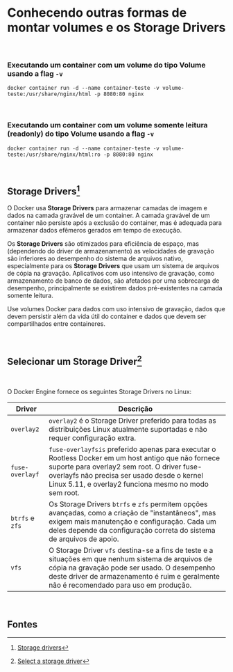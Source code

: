 # Conhecendo outras formas de montar volumes e os Storage Drivers

<br>

### Executando um container com um volume do tipo Volume usando a flag `-v`

```shell
docker container run -d --name container-teste -v volume-teste:/usr/share/nginx/html -p 8080:80 nginx
```

<br>

### Executando um container com um volume somente leitura (readonly) do tipo Volume usando a flag `-v`

```shell
docker container run -d --name container-teste -v volume-teste:/usr/share/nginx/html:ro -p 8080:80 nginx
```

<br>

## Storage Drivers[^1]

O Docker usa **Storage Drivers** para armazenar camadas de imagem e dados na camada gravável de um container. A camada gravável de um container não persiste após a exclusão do container, mas é adequada para armazenar dados efêmeros gerados em tempo de execução.

Os **Storage Drivers** são otimizados para eficiência de espaço, mas (dependendo do driver de armazenamento) as velocidades de gravação são inferiores ao desempenho do sistema de arquivos nativo, especialmente para os **Storage Drivers** que usam um sistema de arquivos de cópia na gravação. Aplicativos com uso intensivo de gravação, como armazenamento de banco de dados, são afetados por uma sobrecarga de desempenho, principalmente se existirem dados pré-existentes na camada somente leitura.

Use volumes Docker para dados com uso intensivo de gravação, dados que devem persistir além da vida útil do container e dados que devem ser compartilhados entre containeres. 

<br>

## Selecionar um Storage Driver[^2]

<br>

O Docker Engine fornece os seguintes Storage Drivers no Linux:

|Driver|Descrição|
|------|---------|
|`overlay2`|`overlay2` é o Storage Driver preferido para todas as distribuições Linux atualmente suportadas e não requer configuração extra.|
|`fuse-overlayf` | `fuse-overlayfsis` preferido apenas para executar o Rootless Docker em um host antigo que não fornece suporte para overlay2 sem root. O driver fuse-overlayfs não precisa ser usado desde o kernel Linux 5.11, e overlay2 funciona mesmo no modo sem root.|
|`btrfs` e `zfs`| Os Storage Drivers `btrfs` e `zfs` permitem opções avançadas, como a criação de "instantâneos", mas exigem mais manutenção e configuração. Cada um deles depende da configuração correta do sistema de arquivos de apoio.|
|`vfs` | O Storage Driver `vfs` destina-se a fins de teste e a situações em que nenhum sistema de arquivos de cópia na gravação pode ser usado. O desempenho deste driver de armazenamento é ruim e geralmente não é recomendado para uso em produção.|


<br>

## Fontes
[^1]: [Storage drivers](https://docs.docker.com/engine/storage/drivers/)   
[^2]: [Select a storage driver](https://docs.docker.com/engine/storage/drivers/select-storage-driver/)


